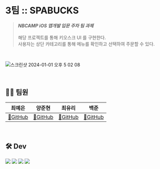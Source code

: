 # 3팀 :: SPABUCKS

> ***NBCAMP iOS 앱개발 입문 주차 팀 과제*** <br/><br/>
> 해당 프로젝트를 통해 키오스크 UI 를 구현한다. <br/>
> 사용자는 상단 카테고리를 통해 메뉴를 확인하고 선택하여 주문할 수 있다.

<br/>

![스크린샷 2024-01-01 오후 5 02 08](https://github.com/NBCAMP-kiosk-team3/iOS/assets/107637741/5fffd30a-4f4e-4c1a-b2ed-5a29ad1c196c)


<br/>

## 🙋‍♀️ 팀원



| 최예은 | 양준현 | 최유리 | 백준 |
| --- | --- | --- | --- |
| [🔗GitHub](https://github.com/yenny42) |  [🔗GitHub](https://github.com/cantabilano) |  [🔗GitHub](https://github.com/Yu-RiChoi?tab=repositories)|  [🔗GitHub](https://github.com/joonBaek12) |


<br/>


## 🛠 Dev

<img src="https://img.shields.io/badge/swift-F05138?style=for-the-badge&logo=swift&logoColor=white"> <img src="https://img.shields.io/badge/xcode-147EFB?style=for-the-badge&logo=xcode&logoColor=white">
<img src="https://img.shields.io/badge/git-F05032?style=for-the-badge&logo=git&logoColor=white">
<img src="https://img.shields.io/badge/github-181717?style=for-the-badge&logo=github&logoColor=white">
